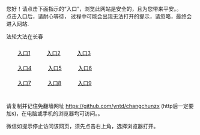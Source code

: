 您好！请点击下面指示的“入口”，浏览此网站是安全的，且为您带来平安。。 <br/>
点击入口后，请耐心等待， 过程中可能会出现无法打开的提示，请忽略，最终会进入网站. </br>

法轮大法在长春<br/>
<div style="padding:10px"><a style="margin:20px" target="_blank" href="https://d2lz9kmlbdv9hh.cloudfront.net/2Qpsp?fdqacweu" id="ccLink1" rel="nofollow">入口1</a> <a target="_blank" style="margin:20px" href="https://d1vdy2ti3iidig.cloudfront.net/2Qpsp?vraesr" id="ccLink2" rel="nofollow">入口2</a> <a style="margin:20px" target="_blank" href="https://d1nwi8dh3pjwpd.cloudfront.net/2Qpsp?lxcxkdko" id="ccLink3" rel="nofollow">入口3</a></div>

<div style="padding:10px" ><a style="margin:20px" target="_blank" href="https://d2lz9kmlbdv9hh.cloudfront.net/2Qpsp?fdqacweu" id="ccLink4" rel="nofollow">入口4</a> <a style="margin:20px" href="https://d1vdy2ti3iidig.cloudfront.net/2Qpsp?vraesr" target="_blank" id="ccLink5" rel="nofollow">入口5</a> <a style="margin:20px" href="https://d1nwi8dh3pjwpd.cloudfront.net/2Qpsp?lxcxkdko" target="_blank" id="ccLink6" rel="nofollow">入口6</a></div>

<div style="padding:10px"><a style="margin:20px" target="_blank" href="https://d2lz9kmlbdv9hh.cloudfront.net/2Qpsp?fdqacweu" id="ccLink7" rel="nofollow">入口7</a> <a style="margin:20px" href="https://d1vdy2ti3iidig.cloudfront.net/2Qpsp?vraesr" target="_blank" id="ccLink8" rel="nofollow">入口8</a> <a style="margin:20px" target="_blank" href="https://d1nwi8dh3pjwpd.cloudfront.net/2Qpsp?lxcxkdko" id="ccLink9" rel="nofollow">入口9</a></div>

<br/>



请复制并记住免翻墙网址 https://github.com/yntd/changchunzx (http后一定要加s)，在电脑或手机的浏览器均可访问。。<br/>

微信如提示停止访问该网页，须先点击右上角，选择浏览器打开。
